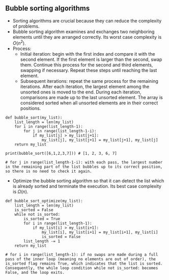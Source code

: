## Bubble sorting algorithms
- Sorting algorithms are crucial because they can reduce the complexity of problems.
- Bubble sorting algorithm examines and exchanges two neighboring elements until they are arranged correctly. Its worst case complexity is $O(n^2)$. 
- Process:
  - Initial iteration: begin with the first index and compare it with the second element. If the first element is larger than the second, swap them. Continue this process for the second and third elements, swapping if necessary. Repeat these steps until reaching the last element.
  - Subsequent iterations: repeat the same process for the remaining iterations. After each iteration, the largest element among the unsorted ones is moved to the end. During each iteration, comparisons are made up to the last unsorted element. The array is considered sorted when all unsorted elements are in their correct positions.

```
def bubble_sort(my_list):
    list_length = len(my_list)
    for i in range(list_length-1):
        for j in range(list_length-1-i):
            if my_list[j] > my_list[j+1]:
                my_list[j], my_list[j+1] = my_list[j+1], my_list[j]
    return my_list

print(bubble_sort([6,1,2,3,7])) # [1, 2, 3, 6, 7]

# for j in range(list_length-1-i): with each pass, the largest number in the remaining part of the list bubbles up to its correct position, so there is no need to check it again.
```

- Optimize the bubble sorting algorithm so that it can detect the list which is already sorted and terminate the execution. Its best case complexity is $\Omega(n)$. 
```
def bubble_sort_optimize(my_list):
    list_length = len(my_list)
    is_sorted = False
    while not is_sorted:
        is_sorted = True
        for i in range(list_length-1):
            if my_list[i] > my_list[i+1]:
                my_list[i], my_list[i+1] = my_list[i+1], my_list[i]
                is_sorted = False
        list_length -= 1
    return my_list

# for i in range(list_length-1): if no swaps are made during a full pass of the inner loop (meaning no elements are out of order), the is_sorted flag remains True, which indicates that the list is sorted. Consequently, the while loop condition while not is_sorted: becomes False, and the loop exits.
```
